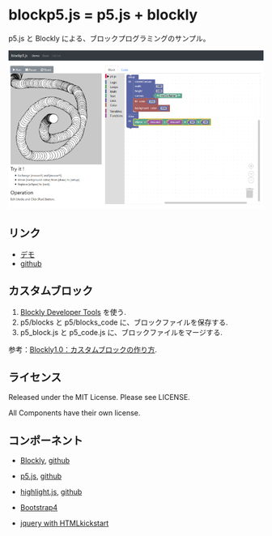 # blockp5.js = p5.js + blockly

p5.js と Blockly による、ブロックプログラミングのサンプル。

![screenshot](screenshot.png)


## リンク

- [デモ](https://ycatch.github.io/blockp5.js/example.html)
- [github](https://github.com/ycatch/blockp5.js)


## カスタムブロック

1. [Blockly Developer Tools](https://developers.google.com/blockly/guides/create-custom-blocks/blockly-developer-tools) を使う.
2. p5/blocks と p5/blocks_code に、ブロックファイルを保存する.
3. p5_block.js と p5_code.js に、ブロックファイルをマージする.

参考：[Blockly1.0：カスタムブロックの作り方](http://www.catch.jp/wiki/index.php?Blockly%2FCustomBlock).


## ライセンス

Released under the MIT License. Please see LICENSE.

All Components have their own license.


## コンポーネント

- [Blockly](https://developers.google.com/blockly/), [github](https://github.com/google/blockly)

- [p5.js](https://p5js.org/), [github](https://github.com/processing/p5.js)

- [highlight.js](https://highlightjs.org/), [github](https://github.com/isagalaev/highlight.js)

- [Bootstrap4](https://getbootstrap.com/)

- [jquery with HTMLkickstart](https://jquery.com/)
